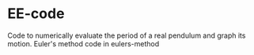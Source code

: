 # EE-code
Code to numerically evaluate the period of a real pendulum and graph its motion. 
Euler's method code in eulers-method
